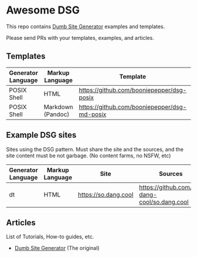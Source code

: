 # Awesome DSG

This repo contains [Dumb Site Generator][dsg] examples and templates.

Please send PRs with your templates, examples, and articles.

## Templates

| Generator Language | Markup Language   | Template                                     | Example Site                                 |
|--------------------|-------------------|----------------------------------------------|----------------------------------------------|
| POSIX Shell        | HTML              | https://github.com/booniepepper/dsg-posix    | https://booniepepper.github.io/dsg-posix/    |
| POSIX Shell        | Markdown (Pandoc) | https://github.com/booniepepper/dsg-md-posix | https://booniepepper.github.io/dsg-md-posix/ |

## Example DSG sites

Sites using the DSG pattern. Must share the site and the sources, and the site
content must be not garbage. (No content farms, no NSFW, etc)

| Generator Language | Markup Language   | Site                 | Sources                                      |
|--------------------|-------------------|----------------------|----------------------------------------------|
| dt                 | HTML              | https://so.dang.cool | https://github.com/so-dang-cool/so.dang.cool |

## Articles

List of Tutorials, How-to guides, etc.

* [Dumb Site Generator][dsg] (The original)


[dsg]: https://so.dang.cool/blog/
